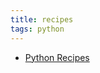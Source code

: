 ```yaml
---
title: recipes
tags: python
---
```


<ul>
    <li>
        <a href="https://code.activestate.com/recipes/users/4174427/">
            Python Recipes
        </a>
    </li>
</ul>